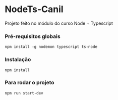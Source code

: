 # NodeTs-Canil
Projeto feito no módulo do curso Node + Typescript 

### Pré-requisitos globais
`npm install -g nodemon typescript ts-node`

### Instalação
`npm install`

### Para rodar o projeto
`npm run start-dev`